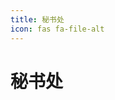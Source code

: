 ```yaml
---
title: 秘书处
icon: fas fa-file-alt
---
```


# 秘书处

<div class="catalog-display-container">
  <Catalog base="/SecretariatOffice/" />
</div>
